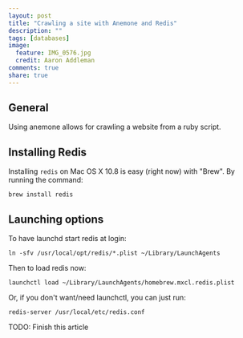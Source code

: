 ```yaml
---
layout: post
title: "Crawling a site with Anemone and Redis"
description: ""
tags: [databases]
image:
  feature: IMG_0576.jpg
  credit: Aaron Addleman
comments: true
share: true
---
```


## General

Using anemone allows for crawling a website from a ruby script.

## Installing Redis

Installing `redis` on Mac OS X 10.8 is easy (right now) with "Brew". By running the command:

    brew install redis

## Launching options

To have launchd start redis at login:

    ln -sfv /usr/local/opt/redis/*.plist ~/Library/LaunchAgents

Then to load redis now:

    launchctl load ~/Library/LaunchAgents/homebrew.mxcl.redis.plist

Or, if you don't want/need launchctl, you can just run:

    redis-server /usr/local/etc/redis.conf

TODO: Finish this article
